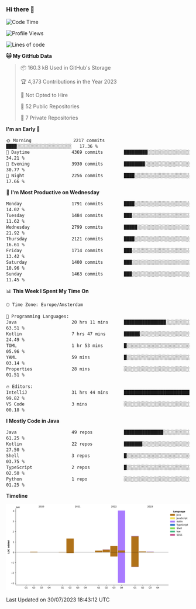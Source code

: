 ### Hi there 👋


<!--START_SECTION:waka-->
![Code Time](http://img.shields.io/badge/Code%20Time-3%2C439%20hrs%2051%20mins-blue)

![Profile Views](http://img.shields.io/badge/Profile%20Views-2-blue)

![Lines of code](https://img.shields.io/badge/From%20Hello%20World%20I%27ve%20Written-8.1%20million%20lines%20of%20code-blue)

**🐱 My GitHub Data** 

> 📦 160.3 kB Used in GitHub's Storage 
 > 
> 🏆 4,373 Contributions in the Year 2023
 > 
> 🚫 Not Opted to Hire
 > 
> 📜 52 Public Repositories 
 > 
> 🔑 7 Private Repositories 
 > 
**I'm an Early 🐤** 

```text
🌞 Morning                2217 commits        ████░░░░░░░░░░░░░░░░░░░░░   17.36 % 
🌆 Daytime                4369 commits        █████████░░░░░░░░░░░░░░░░   34.21 % 
🌃 Evening                3930 commits        ████████░░░░░░░░░░░░░░░░░   30.77 % 
🌙 Night                  2256 commits        ████░░░░░░░░░░░░░░░░░░░░░   17.66 % 
```
📅 **I'm Most Productive on Wednesday** 

```text
Monday                   1791 commits        ████░░░░░░░░░░░░░░░░░░░░░   14.02 % 
Tuesday                  1484 commits        ███░░░░░░░░░░░░░░░░░░░░░░   11.62 % 
Wednesday                2799 commits        █████░░░░░░░░░░░░░░░░░░░░   21.92 % 
Thursday                 2121 commits        ████░░░░░░░░░░░░░░░░░░░░░   16.61 % 
Friday                   1714 commits        ███░░░░░░░░░░░░░░░░░░░░░░   13.42 % 
Saturday                 1400 commits        ███░░░░░░░░░░░░░░░░░░░░░░   10.96 % 
Sunday                   1463 commits        ███░░░░░░░░░░░░░░░░░░░░░░   11.45 % 
```


📊 **This Week I Spent My Time On** 

```text
🕑︎ Time Zone: Europe/Amsterdam

💬 Programming Languages: 
Java                     20 hrs 11 mins      ████████████████░░░░░░░░░   63.51 % 
Kotlin                   7 hrs 47 mins       ██████░░░░░░░░░░░░░░░░░░░   24.49 % 
TOML                     1 hr 53 mins        █░░░░░░░░░░░░░░░░░░░░░░░░   05.96 % 
YAML                     59 mins             █░░░░░░░░░░░░░░░░░░░░░░░░   03.14 % 
Properties               28 mins             ░░░░░░░░░░░░░░░░░░░░░░░░░   01.51 % 

🔥 Editors: 
IntelliJ                 31 hrs 44 mins      █████████████████████████   99.82 % 
VS Code                  3 mins              ░░░░░░░░░░░░░░░░░░░░░░░░░   00.18 % 
```

**I Mostly Code in Java** 

```text
Java                     49 repos            ███████████████░░░░░░░░░░   61.25 % 
Kotlin                   22 repos            ███████░░░░░░░░░░░░░░░░░░   27.50 % 
Shell                    3 repos             █░░░░░░░░░░░░░░░░░░░░░░░░   03.75 % 
TypeScript               2 repos             █░░░░░░░░░░░░░░░░░░░░░░░░   02.50 % 
Python                   1 repo              ░░░░░░░░░░░░░░░░░░░░░░░░░   01.25 % 
```



**Timeline**

![Lines of Code chart](https://raw.githubusercontent.com/powercasgamer/powercasgamer/master/assets/bar_graph.png)


 Last Updated on 30/07/2023 18:43:12 UTC
<!--END_SECTION:waka-->
